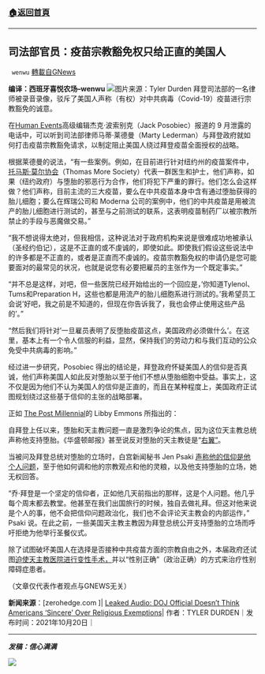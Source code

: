 ###  [:house:返回首頁](https://github.com/ourhimalayas/txt)
---


## 司法部官员：疫苗宗教豁免权只给正直的美国人
` wenwu` [轉載自GNews](https://gnews.org/zh-hans/1607822/)

**编译：西班牙喜悦农场–wenwu**
![](https://assets.gnews.org/wp-content/uploads/2021/10/tempsnip43.png)图片来源：Tyler Durden
拜登司法部的一名律师被录音录像，驳斥了美国人声称（有权）对中共病毒（Covid-19）疫苗进行宗教豁免的诚意。

在[Human Events](https://humanevents.com/)高级编辑杰克·波索别克（Jack Posobiec）报道的 9 月泄露的电话中，可以听到司法部律师马蒂·莱德曼（Marty Lederman）与拜登政府就如何打击疫苗宗教豁免请求，以制定阻止美国人绕过拜登疫苗全面授权的战略。

根据莱德曼的说法，“有一些案例。例如，在目前进行针对纽约州的疫苗案件中，[托马斯·莫尔协会](https://thomasmoresociety.org/)（Thomas More Society）代表一群医生和护士，他们声称，如果（纽约政府）与堕胎的邪恶行为合作，他们将犯下严重的罪行。他们怎么会这样做？他们声称，目前主流的三大疫苗，要么在中共疫苗本身中含有通过堕胎获得的胎儿细胞；要么在辉瑞公司和 Moderna 公司的案例中，他们的中共疫苗是用被流产的胎儿细胞进行测试的，甚至与之前测试的联系，这表明疫苗制药厂以被宗教所禁止的手段与恶魔做交易。”

“我不想说得太绝对，但我相信，这种说法对于政府机构来说是很难成功地被承认（圣经约伯记），这是不正直的或不虔诚的，即使如此。即使我们假设这些说法中的许多都是不正直的，或者是正直而不虔诚的。疫苗宗教豁免权的申请仍是您可能要面对的最常见的状况，也就是说您有必要把雇员的主张作为一个既定事实。”

“并不总是这样，对吧，但一些医院已经开始给出的一个回应是，’你知道Tylenol、Tums和Preparation H，这些也都是用流产的胎儿细胞系进行测试的。’我希望员工会说’好吧，我之前是不知道的，但现在你告诉我了，我也会停止使用这些产品的’。”

“然后我们将针对’一旦雇员表明了反堕胎疫苗这点，美国政府必须做什么’。在这里，基本上有一个令人信服的利益，显然，保持我们的劳动力和与我们互动的公众免受中共病毒的影响。”

经过进一步研究，Posobiec 得出的结论是，拜登政府怀疑美国人的信仰是否真诚，他们声称美国人如此反对堕胎以至于他们不想从堕胎细胞中受益。事实上，这不仅是因为他们不认为美国人的信仰是正直的，而且在某种程度上，美国政府正试图规划绕过这些基于信仰的主张的战略部署。

正如 [The Post Millennial](https://thepostmillennial.com/breaking-leaked-audio-doj-sincerity-religious-exemptions)的 Libby Emmons 所指出的：

自拜登上任以来，堕胎和天主教问题一直是激烈争论的焦点，因为这位天主教总统声称他支持堕胎。《华盛顿邮报》甚至说反对堕胎的天主教徒是“[右翼”](https://thepostmillennial.com/washington-post-blasted-for-referring-to-catholics-who-oppose-abortion-as-right-wing)。

当被问及拜登总统对堕胎的立场时，白宫新闻秘书 Jen Psaki [声称他的信仰是他个人问题](https://thepostmillennial.com/watch-psaki-dodges-question-on-bidens-stance-on-abortion-and-his-faith-saying-its-personal)，至于他如何调和他的宗教观点和他的灵粮，以及他支持堕胎的立场，她无权回答。

“乔·拜登是一个坚定的信仰者，正如他几天前指出的那样，这是个人问题。他几乎每个周末都去教堂。他甚至在我们出国旅行的时候，独自去做礼拜。但这对他来说是个人的事，他不会把信仰问题政治化，我们也不会评论天主教会的内部运作，” Psaki 说。在此之前，一些美国天主教主教因为拜登总统公开支持堕胎的立场而呼吁拒绝为他举行圣餐仪式。

除了试图破坏美国人在选择是否接种中共疫苗方面的宗教自由之外，本届政府还试图[迫使天主教医院进行变性手术，](https://thepostmillennial.com/biden-admin-seeks-to-force-religious-doctors-to-perform-gender-transition-surgery)并以“性别正确”（政治正确）的方式来治疗性别障碍症患者。

（文章仅代表作者观点与GNEWS无关）

**新闻来源**：[zerohedge.com ]| [Leaked Audio: DOJ Official Doesn’t Think Americans ‘Sincere’ Over Religious Exemptions](https://www.zerohedge.com/political/leaked-audio-doj-official-doesnt-think-americans-sincere-over-religious-exemptions)| 作者：TYLER DURDEN｜发布时间：2021年10月20日｜

* * *

***发稿：信心满满***

![](https://assets.gnews.org/wp-content/uploads/2021/10/GNEWS_CH.-1-2.jpeg)
